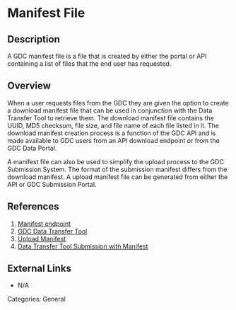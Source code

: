 # Manifest File #
## Description ##
A GDC manifest file is a file that is created by either the portal or API containing a list of files that the end user has requested.  
## Overview ##
When a user requests files from the GDC they are given the option to create a download manifest file that can be used in conjunction with the Data Transfer Tool to retrieve them.  The download manifest file contains the UUID, MD5 checksum, file size, and file name of each file listed in it.  The download manifest creation process is a function of the GDC API and is made available to GDC users from an API download endpoint or from the GDC Data Portal.

A manifest file can also be used to simplify the upload process to the GDC Submission System.  The format of the submission manifest differs from the download manifest.  A upload manifest file can be generated from either the API or GDC Submission Portal.

## References ##
1. [Manifest endpoint](/API/Users_Guide/Downloading_Files/#manifest-endpoint)
2. [GDC Data Transfer Tool](/Data_Portal/Users_Guide/Repository#generating-a-manifest-file-for-the-data-transfer-tool)
3. [Upload Manifest](/API/Users_Guide/Submission/#upload-manifest)
4. [Data Transfer Tool Submission with Manifest ](/Data_Transfer_Tool/Users_Guide/Preparing_for_Data_Download_and_Upload/#obtaining-a-manifest-file-for-data-uploads)

## External Links ##
* N/A

Categories: General
